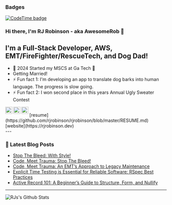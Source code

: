 ### Badges
[![CodeTime badge](https://img.shields.io/endpoint?style=plastic&url=https%3A%2F%2Fapi.codetime.dev%2Fshield%3Fid%3D24044%26project%3D%26in%3D0)](https://codetime.dev)

### Hi there, I'm RJ Robinson - aka AwesomeRob 👋

## I'm a Full-Stack Developer, AWS, EMT/FireFighter/RescueTech, and Dog Dad!
-	🥅 2024 Started my MSCS at Ga Tech 🐝
-	Getting Married! 
- ⚡ Fun fact 1: I'm developing an app to translate dog barks into human language. The progress is slow going.
- ⚡ Fun fact 2: I won second place in this years Annual Ugly Sweater Contest

[<img align="left" alt="rjrobinson | Twitter" width="22px" src="https://cdn.jsdelivr.net/npm/simple-icons@v3/icons/twitter.svg" />][twitter]
[<img align="left" alt="rjrobinson | LinkedIn" width="22px" src="https://cdn.jsdelivr.net/npm/simple-icons@v3/icons/linkedin.svg" />][linkedin]
[<img align="left" alt="rjrobinson | Instagram" width="22px" src="https://cdn.jsdelivr.net/npm/simple-icons@v3/icons/instagram.svg" />][instagram]

[twitter]: https://twitter.com/_awesomerob
[linkedin]: https://www.linkedin.com/in/robert=j-robinson
[instagram]: https://www.instagram.com/theawesomerob

<br />
[resume](https://github.com/rjrobinson/rjrobinson/blob/master/RESUME.md)
[website](https://rjrobinson.dev) 

<br />
---

### 📕 Latest Blog Posts
<!-- BLOG-POST-LIST:START -->
- [Stop The Bleed: With Style!](https://medium.com/code-meet-trauma/stop-the-bleed-with-style-27153d5d052e?source=rss-3a1e7768af4------2)
- [Code, Meet Trauma: Stop The Bleed!](https://medium.com/code-meet-trauma/code-meet-trauma-stop-the-bleed-b36887d2784f?source=rss-3a1e7768af4------2)
- [Code, Meet Trauma: An EMT’s Approach to Legacy Maintenance](https://medium.com/code-meet-trauma/code-meet-trauma-an-emts-approach-to-legacy-maintenance-dcf6d255694c?source=rss-3a1e7768af4------2)
- [Explicit Time Testing is Essential for Reliable Software: RSpec Best Practices](https://medium.com/@RJrobinson/explicit-time-testing-is-essential-for-reliable-software-rspec-best-practices-e7081eccb21b?source=rss-3a1e7768af4------2)
- [Active Record 101: A Beginner’s Guide to Structure, Form, and Nullify](https://medium.com/@RJrobinson/active-record-101-a-beginners-guide-to-structure-form-and-nullify-6b6a3bd1f600?source=rss-3a1e7768af4------2)
<!-- BLOG-POST-LIST:END -->
---

<img align="left" alt="RJs's Github Stats" src="https://github-readme-stats.vercel.app/api?username=rjrobinson&show_icons=true&hide_border=true" />

[website]: https://rjrobinson.dev
[x]: https://X.com/_awesomeRob
[youtube]: https://youtube.com/rjrobinson
[instagram]: https://instagram.com/theawesomerob
[linkedin]: https://linkedin.com/in/robert-j-robinson
[resume]: https://github.com/rjrobinson/rjrobinson/blob/master/RESUME.md
